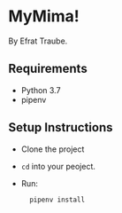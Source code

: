 # MyMima!

By Efrat Traube.


## Requirements
* Python 3.7
* pipenv

## Setup Instructions
* Clone the project
* `cd` into your peoject.
* Run:

        pipenv install
